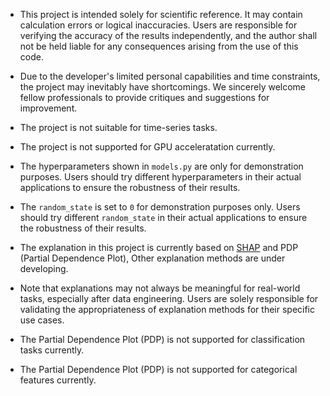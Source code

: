 - This project is intended solely for scientific reference. It may contain calculation errors or logical inaccuracies. Users are responsible for verifying the accuracy of the results independently, and the author shall not be held liable for any consequences arising from the use of this code.

- Due to the developer's limited personal capabilities and time constraints, the project may inevitably have shortcomings. We sincerely welcome fellow professionals to provide critiques and suggestions for improvement.

- The project is not suitable for time-series tasks.

- The project is not supported for GPU acceleratation currently.

- The hyperparameters shown in `models.py` are only for demonstration purposes. Users should try different hyperparameters in their actual applications to ensure the robustness of their results.

- The `random_state` is set to `0` for demonstration purposes only. Users should try different `random_state` in their actual applications to ensure the robustness of their results.

- The explanation in this project is currently based on [SHAP](https://shap.readthedocs.io/en/latest/index.html) and PDP (Partial Dependence Plot), Other explanation methods are under developing. 

- Note that explanations may not always be meaningful for real-world tasks, especially after data engineering. Users are solely responsible for validating the appropriateness of explanation methods for their specific use cases.

- The Partial Dependence Plot (PDP) is not supported for classification tasks currently.

- The Partial Dependence Plot (PDP) is not supported for categorical features currently.